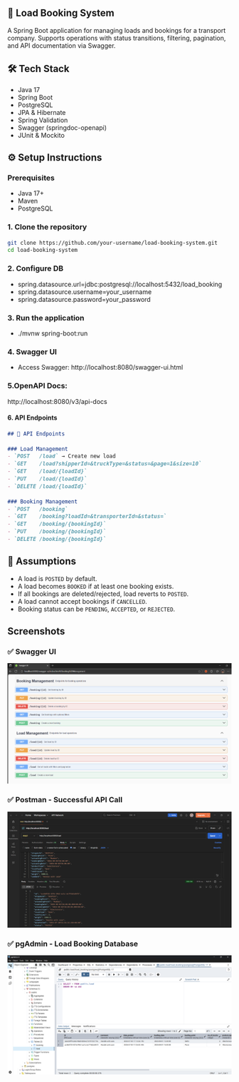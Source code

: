 ## 🚚 Load Booking System

A Spring Boot application for managing loads and bookings for a transport company. Supports operations with status transitions, filtering, pagination, and API documentation via Swagger.

## 🛠️ Tech Stack
- Java 17
- Spring Boot
- PostgreSQL
- JPA & Hibernate
- Spring Validation
- Swagger (springdoc-openapi)
- JUnit & Mockito


## ⚙️ Setup Instructions

### Prerequisites
- Java 17+
- Maven
- PostgreSQL

### 1. Clone the repository
```bash
git clone https://github.com/your-username/load-booking-system.git
cd load-booking-system
```
### 2. Configure DB
- spring.datasource.url=jdbc:postgresql://localhost:5432/load_booking
- spring.datasource.username=your_username
- spring.datasource.password=your_password

### 3. Run the application 
- ./mvnw spring-boot:run

### 4. Swagger UI 
- Access Swagger: http://localhost:8080/swagger-ui.html

### 5.OpenAPI Docs:
http://localhost:8080/v3/api-docs

#### 6. **API Endpoints**
```md
## 📘 API Endpoints

### Load Management
- `POST   /load` → Create new load
- `GET    /load?shipperId=&truckType=&status=&page=1&size=10`
- `GET    /load/{loadId}`
- `PUT    /load/{loadId}`
- `DELETE /load/{loadId}`

### Booking Management
- `POST   /booking`
- `GET    /booking?loadId=&transporterId=&status=`
- `GET    /booking/{bookingId}`
- `PUT    /booking/{bookingId}`
- `DELETE /booking/{bookingId}`

```

## 🧠 Assumptions
- A load is `POSTED` by default.
- A load becomes `BOOKED` if at least one booking exists.
- If all bookings are deleted/rejected, load reverts to `POSTED`.
- A load cannot accept bookings if `CANCELLED`.
- Booking status can be `PENDING`, `ACCEPTED`, or `REJECTED`.

##  Screenshots

### ✅ Swagger UI
![Swagger UI](screenshots/swagger.png)

### ✅ Postman - Successful API Call
![Postman Success](screenshots/postman.png)

### ✅ pgAdmin - Load Booking Database
![pgAdmin DB](screenshots/pgAdmin.png)





